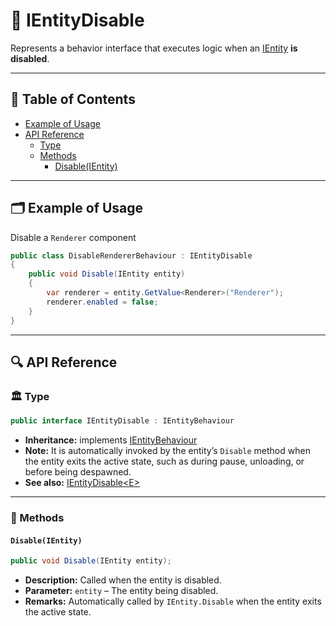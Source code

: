 # 🧩️ IEntityDisable

Represents a behavior interface that executes logic when an [IEntity](../Entities/IEntity.md) **is
disabled**.

---

## 📑 Table of Contents

- [Example of Usage](#-example-of-usage)
- [API Reference](#-api-reference)
    - [Type](#-type)
    - [Methods](#-methods)
        - [Disable(IEntity)](#disableientity)

---

## 🗂 Example of Usage

Disable a `Renderer` component

```csharp
public class DisableRendererBehaviour : IEntityDisable
{
    public void Disable(IEntity entity)
    {
        var renderer = entity.GetValue<Renderer>("Renderer");
        renderer.enabled = false;
    }
}
```

---

## 🔍 API Reference

### 🏛️ Type <div id="-type"></div>

```csharp
public interface IEntityDisable : IEntityBehaviour
```

- **Inheritance:** implements [IEntityBehaviour](IEntityBehaviour.md)
- **Note:** It is automatically invoked by the entity’s `Disable` method when the entity exits the active state, such as
  during pause, unloading, or before being despawned.
- **See also:** [IEntityDisable&lt;E&gt;](IEntityDisable%601.md)

---

### 🏹 Methods

#### `Disable(IEntity)`

```csharp
public void Disable(IEntity entity);
```

- **Description:** Called when the entity is disabled.
- **Parameter:** `entity` – The entity being disabled.
- **Remarks:** Automatically called by `IEntity.Disable` when the entity exits the active state.